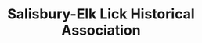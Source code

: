 ---
layout: repo
title: "Salisbury-Elk Lick Historical Association"
id: 15165
permalink: repos/15165/
---